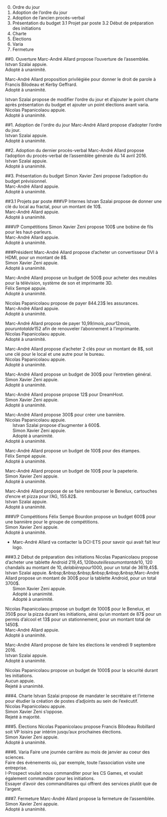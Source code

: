 0. Ordre du jour
1. Adoption de l’ordre du jour
2. Adoption de l’ancien procès-verbal
3. Présentation du budget
    3.1 Projet par poste
    3.2 Début de préparation des initiations
4. Charte
5. Élections
6. Varia
7. Fermeture

##0. Ouverture
Marc-André Allard propose l’ouverture de l’assemblée.  
Istvan Szalai appuie.  
Adopté à unanimité.    

Marc-André Allard proposition privilégiée pour donner le droit de parole à Francis Bilodeau et Kerby Geffrard.  
Adopté à unanimité.    

Istvan Szalai propose de modifier l’ordre du jour et d’ajouter le point charte après présentation du budget et ajouter un point élections avant varia.  
Nicolas Papanicolaou appuie.  
Adopté à unanimité.    

##1. Adoption de l'ordre du jour
Marc-André Allard propose d’adopter l’ordre du jour.  
Istvan Szalai appuie.  
Adopté à unanimité.    

##2. Adoption du dernier procès-verbal
Marc-André Allard propose l’adoption du procès-verbal de l’assemblée générale du 14 avril 2016.  
Istvan Szalai appuie.  
Adopté à unanimité.    

##3. Présentation du budget
Simon Xavier Zeni propose l’adoption du budget prévisionnel.  
Marc-André Allard appuie.  
Adopté à unanimité.    

##3.1 Projets par poste
###VP Internes
Istvan Szalai propose de donner une clé du local au fractal, pour un montant de 10$.  
Marc-André Allard appuie.  
Adopté à unanimité.    

###VP Compétitions
Simon Xavier Zeni propose 100$ une bobine de fils pour les haut-parleurs.  
Marc-André Allard appuie.  
Adopté à unanimité.    

###Président
Marc-André Allard propose d’acheter un convertisseur DVI à HDMI, pour un montant de 8$.  
Simon Xavier Zeni appuie.  
Adopté à unanimité.    

Marc-André Allard propose un budget de 500$ pour acheter des meubles pour la télévision, système de son et imprimante 3D.  
Félix Sempé appuie.  
Adopté à unanimité.    

Nicolas Papanicolaou propose de payer 844.23$ les assurances.  
Marc-André Allard appuie.  
Adopté à unanimité.    
    
Marc-André Allard propose de payer 10,99$/mois, pour 12 mois, pour un total de 152$ afin de renouveler l’abonnement à l’imprimante.  
Nicolas Papanicolaou appuie.  
Adopté à unanimité.    
    
Marc-André Allard propose d’acheter 2 clés pour un montant de 8$, soit une clé pour le local et une autre pour le bureau.  
Nicolas Papanicolaou appuie.  
Adopté à unanimité.    
    
Marc-André Allard propose un budget de 300$ pour l’entretien général.  
Simon Xavier Zeni appuie.  
Adopté à unanimité.    

Marc-André Allard propose propose 12$ pour DreamHost.  
Simon Xavier Zeni appuie.  
Adopté à unanimité.    

Marc-André Allard propose 300$ pour créer une bannière.  
Nicolas Papanicolaou appuie.  
&nbsp;&nbsp;&nbsp;&nbsp;&nbsp;&nbsp;Istvan Szalai propose d’augmenter à 600$.  
&nbsp;&nbsp;&nbsp;&nbsp;&nbsp;&nbsp;Simon Xavier Zeni appuie.  
&nbsp;&nbsp;&nbsp;&nbsp;&nbsp;&nbsp;Adopté à unanimité.  
Adopté à unanimité.    

Marc-André Allard propose un budget de 100$ pour des étampes.  
Félix Sempé appuie.  
Adopté à unanimité.    

Marc-André Allard propose un budget de 100$ pour la papeterie.  
Simon Xavier Zeni appuie.  
Adopté à unanimité.    

Marc-André Allard propose de se faire rembourser le Benelux, cartouches d’encre et pizza pour l’AG, 155.82$.  
Istvan Szalai appuie.  
Adopté à unanimité.    

###VP Compétitions
Félix Sempé Bourdon propose un budget 600$ pour une bannière pour le groupe de compétitions.  
Simon Xavier Zeni appuie.  
Adopté à unanimité.  
* Marc-André Allard va contacter la DCI-ETS pour savoir qui avait fait leur logo.    

###3.2 Début de préparation des initiations
Nicolas Papanicolaou propose d’acheter une tablette Android 219,45$, 120 bouteilles au montant de 10$, 120 chandails au montant de 10$, de la bière pour 1000$, pour un total de 3619,45$.  
Istvan Szalai appuie.  
&nbsp;&nbsp;&nbsp;&nbsp;&nbsp;&nbsp;Marc-André Allard propose un montant de 300$ pour la tablette Android, pour un total 3700$.  
&nbsp;&nbsp;&nbsp;&nbsp;&nbsp;&nbsp;Simon Xavier Zeni appuie.  
&nbsp;&nbsp;&nbsp;&nbsp;&nbsp;&nbsp;Adopté à unanimité.  
&nbsp;&nbsp;&nbsp;&nbsp;&nbsp;&nbsp;Adopté à unanimité.    

Nicolas Papanicolaou propose un budget de 1000$ pour le Benelux, et 350$ pour la pizza durant les initiations, ainsi qu’un montant de 87$ pour un permis d’alcool et 13$ pour un stationnement, pour un montant total de 1450$.  
Marc-André Allard appuie.  
Adopté à unanimité.    

Marc-André Allard propose de faire les élections le vendredi 9 septembre 2016.  
Istvan Szalai appuie.  
Adopté à unanimité.    

Nicolas Papanicolaou propose un budget de 1000$ pour la sécurité durant les initiations.  
Aucun appuie.  
Rejeté à unanimité.    

###4. Charte
Istvan Szalai propose de mandater le secrétaire et l’interne pour étudier la création de postes d’adjoints au sein de l’exécutif.  
Nicolas Papanicolaou appuie.  
Simon Xavier Zeni s’oppose.  
Rejeté à majorité.    

###5. Élections
Nicolas Papanicolaou propose Francis Bilodeau Robillard soit VP loisirs par intérim jusqu’aux prochaines élections.  
Simon Xavier Zeni appuie.  
Adopté à unanimité.    

###6. Varia
Faire une journée carrière au mois de janvier au coeur des sciences.  
Faire des évènements où, par exemple, toute l’association visite une entreprise.  
I-Prospect voulait nous commanditer pour les CS Games, et voulait également commanditer pour les initiations.  
Essayer d’avoir des commanditaires qui offrent des services plutôt que de l’argent.  

###7. Fermeture
Marc-André Allard propose la fermeture de l’assemblée.  
Simon Xavier Zeni appuie.  
Adopté à unanimité.  
